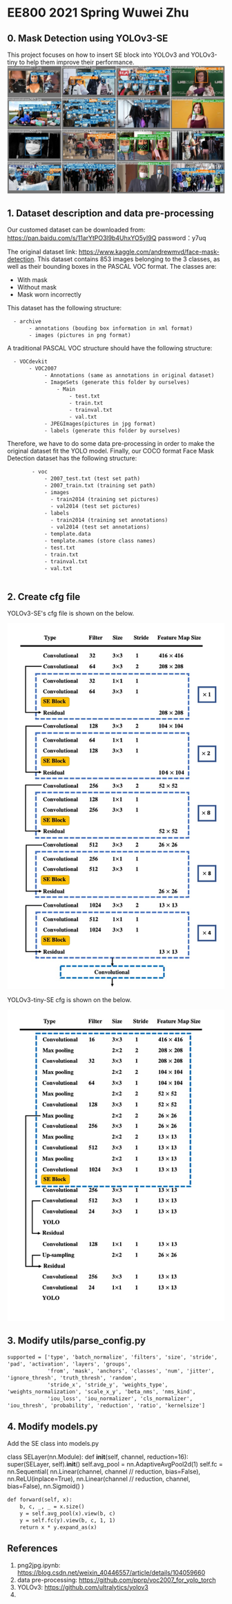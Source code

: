 # EE800 2021 Spring Wuwei Zhu
## 0. Mask Detection using YOLOv3-SE 
This project focuses on how to insert SE block into YOLOv3 and YOLOv3-tiny to help them improve their performance.
<img src="https://github.com/piggyjehong/yolov3/blob/main/Results/test_batch0_pred.jpg">

## 1. Dataset description and data pre-processing
Our customed dataset can be downloaded from: https://pan.baidu.com/s/11arYtPO3l9b4UhxYO5yI9Q 
password：y7uq 

The original dataset link: <https://www.kaggle.com/andrewmvd/face-mask-detection>.
This dataset contains 853 images belonging to the 3 classes, as well as their bounding boxes in the PASCAL VOC format.
The classes are:

- With mask
- Without mask
- Mask worn incorrectly

This dataset has the following structure:
```
  - archive
       - annotations (bouding box information in xml format)
       - images (pictures in png format)
```
A traditional PASCAL VOC structure should have the following structure:
```
  - VOCdevkit
       - VOC2007
            - Annotations (same as annotations in original dataset)
            - ImageSets (generate this folder by ourselves)
                - Main
                    - test.txt
                    - train.txt
                    - trainval.txt
                    - val.txt
            - JPEGImages(pictures in jpg format)
            - labels (generate this folder by ourselves)
```
Therefore, we have to do some data pre-processing in order to make the original dataset fit the YOLO model.
Finally, our COCO format Face Mask Detection dataset has the following structure:
```
        - voc
            - 2007_test.txt (test set path)
            - 2007_train.txt (training set path)
            - images
              - train2014 (training set pictures)
              - val2014 (test set pictures)  
            - labels
              - train2014 (training set annotations)
              - val2014 (test set annotations)  
            - template.data
            - template.names (store class names)
            - test.txt
            - train.txt
            - trainval.txt
            - val.txt
           
```
## 2. Create cfg file

YOLOv3-SE's cfg file is shown on the below.

<img src="https://github.com/piggyjehong/yolov3/blob/main/Results/Darknet53.jpg">

YOLOv3-tiny-SE cfg is shown on the below.

<img src="https://github.com/piggyjehong/yolov3/blob/main/Results/tiny.jpg">

## 3. Modify utils/parse_config.py

    supported = ['type', 'batch_normalize', 'filters', 'size', 'stride', 'pad', 'activation', 'layers', 'groups',
                 'from', 'mask', 'anchors', 'classes', 'num', 'jitter', 'ignore_thresh', 'truth_thresh', 'random',
                 'stride_x', 'stride_y', 'weights_type', 'weights_normalization', 'scale_x_y', 'beta_nms', 'nms_kind',
                 'iou_loss', 'iou_normalizer', 'cls_normalizer', 'iou_thresh', 'probability', 'reduction', 'ratio', 'kernelsize']

## 4. Modify models.py

Add the SE class into models.py

  class SELayer(nn.Module):
    def __init__(self, channel, reduction=16):
        super(SELayer, self).__init__()
        self.avg_pool = nn.AdaptiveAvgPool2d(1)
        self.fc = nn.Sequential(
            nn.Linear(channel, channel // reduction, bias=False),
            nn.ReLU(inplace=True),
            nn.Linear(channel // reduction, channel, bias=False),
            nn.Sigmoid()
        )

    def forward(self, x):
        b, c, _, _ = x.size()
        y = self.avg_pool(x).view(b, c)
        y = self.fc(y).view(b, c, 1, 1)
        return x * y.expand_as(x)


## References
1. png2jpg.ipynb: <https://blog.csdn.net/weixin_40446557/article/details/104059660>
2. data pre-processing: <https://github.com/pprp/voc2007_for_yolo_torch>
3. YOLOv3: <https://github.com/ultralytics/yolov3>
4. 
